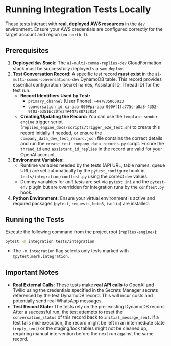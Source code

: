 # Running Integration Tests Locally

These tests interact with **real, deployed AWS resources** in the `dev` environment. Ensure your AWS credentials are configured correctly for the target account and region (`eu-north-1`).

## Prerequisites

1.  **Deployed `dev` Stack:** The `ai-multi-comms-replies-dev` CloudFormation stack must be successfully deployed via `sam deploy`.
2.  **Test Conversation Record:** A specific test record **must exist** in the `ai-multi-comms-conversations-dev` DynamoDB table. This record provides essential configuration (secret names, Assistant ID, Thread ID) for the test run.
    *   **Record Identifiers Used by Test:**
        *   `primary_channel` (User Phone): `+447835065013`
        *   `conversation_id`: `ci-aaa-000#pi-aaa-000#f1fa775c-a8a8-4352-9f03-6351bc20fe24#447588713814`
    *   **Creating/Updating the Record:** You can use the `template-sender-engine` trigger script (`replies_engine_docs/scripts/trigger_e2e_test.sh`) to create this record initially if needed, or ensure the `company_data_dev_test_record.json` file contains the correct details and run the `create_test_company_data_records.py` script. Ensure the `thread_id` and `assistant_id_replies` in the record are valid for your OpenAI account.
3.  **Environment Variables:**
    *   Runtime variables needed by the tests (API URL, table names, queue URL) are set automatically by the `pytest_configure` hook in `tests/integration/conftest.py` using the correct `dev` values.
    *   Dummy variables for *unit tests* are set via `pytest.ini` and the `pytest-env` plugin but are overridden for integration runs by the `conftest.py` hook.
4.  **Python Environment:** Ensure your virtual environment is active and required packages (`pytest`, `requests`, `boto3`, `twilio`) are installed.

## Running the Tests

Execute the following command from the project root (`replies-engine/`):

```bash
pytest -m integration tests/integration
```

*   The `-m integration` flag selects only tests marked with `@pytest.mark.integration`.

## Important Notes

*   **Real External Calls:** These tests make **real API calls** to OpenAI and Twilio using the credentials specified in the Secrets Manager secrets referenced by the test DynamoDB record. This will incur costs and potentially send real WhatsApp messages.
*   **Test Record State:** The tests rely on the pre-existing DynamoDB record. After a successful run, the test attempts to reset the `conversation_status` of this record back to `initial_message_sent`. If a test fails mid-execution, the record might be left in an intermediate state (`reply_sent`) or the staging/lock tables might not be cleaned up, requiring manual intervention before the next run against the same record. 